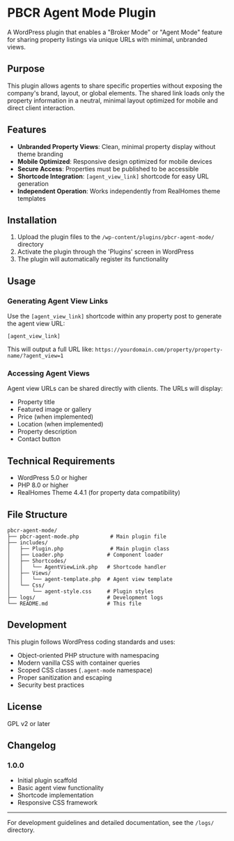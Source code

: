 # PBCR Agent Mode Plugin

A WordPress plugin that enables a "Broker Mode" or "Agent Mode" feature for sharing property listings via unique URLs with minimal, unbranded views.

## Purpose

This plugin allows agents to share specific properties without exposing the company's brand, layout, or global elements. The shared link loads only the property information in a neutral, minimal layout optimized for mobile and direct client interaction.

## Features

- **Unbranded Property Views**: Clean, minimal property display without theme branding
- **Mobile Optimized**: Responsive design optimized for mobile devices
- **Secure Access**: Properties must be published to be accessible
- **Shortcode Integration**: `[agent_view_link]` shortcode for easy URL generation
- **Independent Operation**: Works independently from RealHomes theme templates

## Installation

1. Upload the plugin files to the `/wp-content/plugins/pbcr-agent-mode/` directory
2. Activate the plugin through the 'Plugins' screen in WordPress
3. The plugin will automatically register its functionality

## Usage

### Generating Agent View Links

Use the `[agent_view_link]` shortcode within any property post to generate the agent view URL:

```
[agent_view_link]
```

This will output a full URL like: `https://yourdomain.com/property/property-name/?agent_view=1`

### Accessing Agent Views

Agent view URLs can be shared directly with clients. The URLs will display:

- Property title
- Featured image or gallery
- Price (when implemented)
- Location (when implemented)  
- Property description
- Contact button

## Technical Requirements

- WordPress 5.0 or higher
- PHP 8.0 or higher
- RealHomes Theme 4.4.1 (for property data compatibility)

## File Structure

```
pbcr-agent-mode/
├── pbcr-agent-mode.php          # Main plugin file
├── includes/
│   ├── Plugin.php               # Main plugin class
│   ├── Loader.php              # Component loader
│   ├── Shortcodes/
│   │   └── AgentViewLink.php   # Shortcode handler
│   ├── Views/
│   │   └── agent-template.php  # Agent view template
│   └── Css/
│       └── agent-style.css     # Plugin styles
├── logs/                       # Development logs
└── README.md                   # This file
```

## Development

This plugin follows WordPress coding standards and uses:

- Object-oriented PHP structure with namespacing
- Modern vanilla CSS with container queries
- Scoped CSS classes (`.agent-mode` namespace)
- Proper sanitization and escaping
- Security best practices

## License

GPL v2 or later

## Changelog

### 1.0.0
- Initial plugin scaffold
- Basic agent view functionality
- Shortcode implementation
- Responsive CSS framework

---

For development guidelines and detailed documentation, see the `/logs/` directory. 
